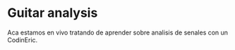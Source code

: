 # Guitar analysis
Aca estamos en vivo tratando de aprender sobre analisis de senales con un CodinEric.
